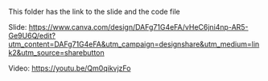 This folder has the link to the slide and the code file

Slide: https://www.canva.com/design/DAFg71G4eFA/vHeC6jni4np-AR5-Ge9U6Q/edit?utm_content=DAFg71G4eFA&utm_campaign=designshare&utm_medium=link2&utm_source=sharebutton

Video: https://youtu.be/Qm0qikvjzFo
